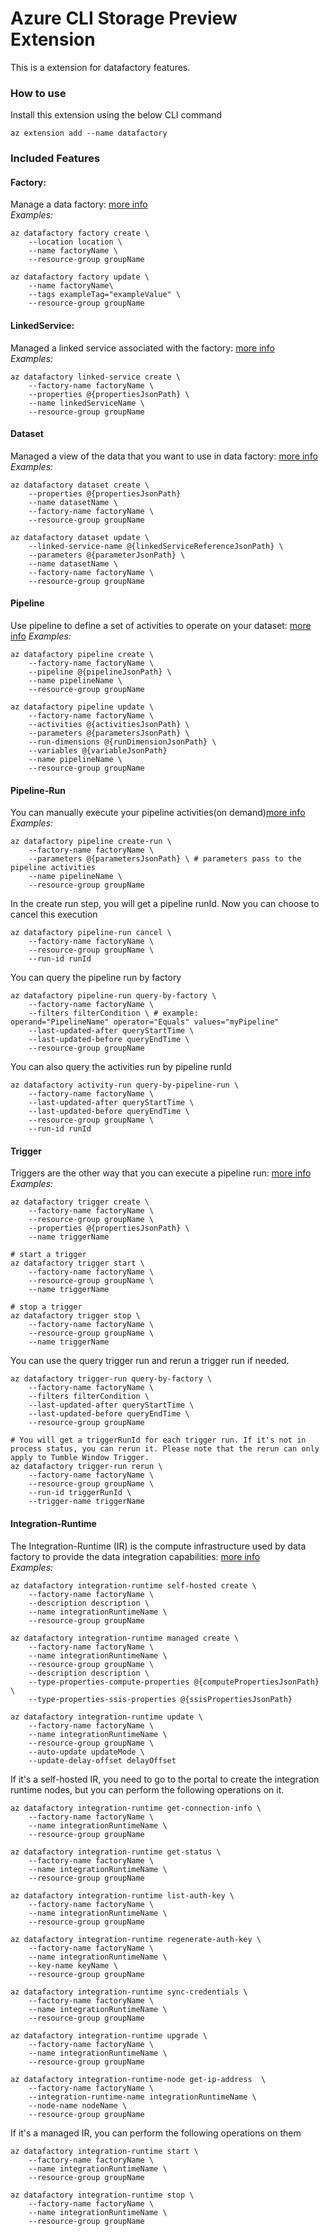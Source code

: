 # Azure CLI Storage Preview Extension #
This is a extension for datafactory features.

### How to use ###
Install this extension using the below CLI command
```
az extension add --name datafactory
```

### Included Features
#### Factory:
Manage a data factory: [more info](https://docs.microsoft.com/en-us/azure/data-factory/introduction)  
*Examples:*
```
az datafactory factory create \
    --location location \
    --name factoryName \
    --resource-group groupName

az datafactory factory update \
    --name factoryName\
    --tags exampleTag="exampleValue" \
    --resource-group groupName
```

#### LinkedService:
Managed a linked service associated with the factory: [more info](https://docs.microsoft.com/en-us/azure/data-factory/concepts-linked-services)  
*Examples:*  
```
az datafactory linked-service create \
    --factory-name factoryName \
    --properties @{propertiesJsonPath} \
    --name linkedServiceName \
    --resource-group groupName
```

#### Dataset
Managed a view of the data that you want to use in data factory: [more info](https://docs.microsoft.com/en-us/azure/data-factory/concepts-datasets-linked-services)  
*Examples:*  
```
az datafactory dataset create \
    --properties @{propertiesJsonPath}
    --name datasetName \
    --factory-name factoryName \
    --resource-group groupName

az datafactory dataset update \
    --linked-service-name @{linkedServiceReferenceJsonPath} \
    --parameters @{parameterJsonPath} \
    --name datasetName \
    --factory-name factoryName \
    --resource-group groupName
```

#### Pipeline
Use pipeline to define a set of activities to operate on your dataset: [more info](https://docs.microsoft.com/en-us/azure/data-factory/concepts-pipelines-activities)
*Examples:*  
```
az datafactory pipeline create \
    --factory-name factoryName \
    --pipeline @{pipelineJsonPath} \
    --name pipelineName \
    --resource-group groupName

az datafactory pipeline update \
    --factory-name factoryName \
    --activities @{activitiesJsonPath} \
    --parameters @{parametersJsonPath} \
    --run-dimensions @{runDimensionJsonPath} \
    --variables @{variableJsonPath}
    --name pipelineName \
    --resource-group groupName
```

#### Pipeline-Run
You can manually execute your pipeline activities(on demand)[more info](https://docs.microsoft.com/en-us/azure/data-factory/concepts-pipeline-execution-triggers#manual-execution-on-demand)
*Examples:*  
```
az datafactory pipeline create-run \
    --factory-name factoryName \
    --parameters @{parametersJsonPath} \ # parameters pass to the pipeline activities
    --name pipelineName \
    --resource-group groupName
```
In the create run step, you will get a pipeline runId. Now you can choose to cancel this execution  
```
az datafactory pipeline-run cancel \
    --factory-name factoryName \
    --resource-group groupName \
    --run-id runId
```
You can query the pipeline run by factory 
```
az datafactory pipeline-run query-by-factory \
    --factory-name factoryName \
    --filters filterCondition \ # example: 
operand="PipelineName" operator="Equals" values="myPipeline" 
    --last-updated-after queryStartTime \
    --last-updated-before queryEndTime \
    --resource-group groupName
```
You can also query the activities run by pipeline runId
```
az datafactory activity-run query-by-pipeline-run \
    --factory-name factoryName \
    --last-updated-after queryStartTime \
    --last-updated-before queryEndTime \
    --resource-group groupName \
    --run-id runId
```

#### Trigger
Triggers are the other way that you can execute a pipeline run: [more info](https://docs.microsoft.com/en-us/azure/data-factory/concepts-pipeline-execution-triggers#trigger-execution)  
*Examples:*  
```
az datafactory trigger create \
    --factory-name factoryName \
    --resource-group groupName \
    --properties @{propertiesJsonPath} \
    --name triggerName

# start a trigger
az datafactory trigger start \
    --factory-name factoryName \
    --resource-group groupName \
    --name triggerName

# stop a trigger
az datafactory trigger stop \
    --factory-name factoryName \
    --resource-group groupName \
    --name triggerName
```

You can use the query trigger run and rerun a trigger run if needed.  
```
az datafactory trigger-run query-by-factory \
    --factory-name factoryName \
    --filters filterCondition \
    --last-updated-after queryStartTime \
    --last-updated-before queryEndTime \
    --resource-group groupName

# You will get a triggerRunId for each trigger run. If it's not in process status, you can rerun it. Please note that the rerun can only apply to Tumble Window Trigger.
az datafactory trigger-run rerun \
    --factory-name factoryName \
    --resource-group groupName \
    --run-id triggerRunId \
    --trigger-name triggerName
```

#### Integration-Runtime
The Integration-Runtime (IR) is the compute infrastructure used by data factory to provide the data integration capabilities: [more info](https://docs.microsoft.com/en-us/azure/data-factory/concepts-integration-runtime)  
*Examples:*  
```
az datafactory integration-runtime self-hosted create \
    --factory-name factoryName \
    --description description \
    --name integrationRuntimeName \
    --resource-group groupName

az datafactory integration-runtime managed create \
    --factory-name factoryName \
    --name integrationRuntimeName \
    --resource-group groupName \
    --description description \
    --type-properties-compute-properties @{computePropertiesJsonPath} \
    --type-properties-ssis-properties @{ssisPropertiesJsonPath} 

az datafactory integration-runtime update \
    --factory-name factoryName \
    --name integrationRuntimeName \
    --resource-group groupName \
    --auto-update updateMode \
    --update-delay-offset delayOffset
```
If it's a self-hosted IR, you need to go to the portal to create the integration runtime nodes, but you can perform the following operations on it.  
```
az datafactory integration-runtime get-connection-info \
    --factory-name factoryName \
    --name integrationRuntimeName \
    --resource-group groupName

az datafactory integration-runtime get-status \
    --factory-name factoryName \
    --name integrationRuntimeName \
    --resource-group groupName

az datafactory integration-runtime list-auth-key \
    --factory-name factoryName \
    --name integrationRuntimeName \
    --resource-group groupName

az datafactory integration-runtime regenerate-auth-key \
    --factory-name factoryName \
    --name integrationRuntimeName \
    --key-name keyName \
    --resource-group groupName

az datafactory integration-runtime sync-credentials \
    --factory-name factoryName \
    --name integrationRuntimeName \
    --resource-group groupName

az datafactory integration-runtime upgrade \
    --factory-name factoryName \
    --name integrationRuntimeName \
    --resource-group groupName

az datafactory integration-runtime-node get-ip-address  \
    --factory-name factoryName \
    --integration-runtime-name integrationRuntimeName \
    --node-name nodeName \
    --resource-group groupName
```
If it's a managed IR, you can perform the following operations on them
```
az datafactory integration-runtime start \
    --factory-name factoryName \
    --name integrationRuntimeName \
    --resource-group groupName

az datafactory integration-runtime stop \
    --factory-name factoryName \
    --name integrationRuntimeName \
    --resource-group groupName
```